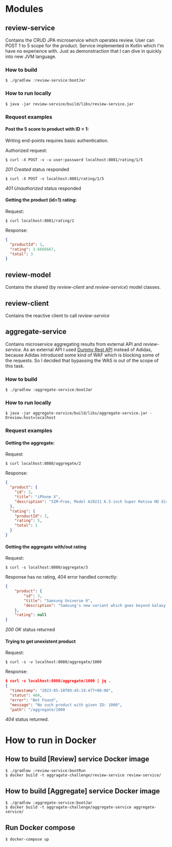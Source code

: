 # Modules
## review-service

Contains the CRUD JPA microservice which operates review.
User can POST 1 to 5 scope for the product.
Service implemented in Kotlin which I'm have no experience with.
Just as demonstraction that I can dive in quickly into new JVM language.

### How to build

    $ ./gradlew :review-service:bootJar

### How to run locally

    $ java -jar review-service/build/libs/review-service.jar

### Request examples

#### Post the 5 score to product with ID = 1:

Writing end-points requires basic authentication.

Authorized request:

    $ curl -X POST -v -u user:password localhost:8081/rating/1/5

*201 Created* status responded

    $ curl -X POST -v localhost:8081/rating/1/5

*401 Unauthorized* status responded

#### Getting the product (id=1) rating:

Request:

    $ curl localhost:8081/rating/1

Response:

```json
{
  "productId": 1,
  "rating": 3.6666667,
  "total": 3
}
```

## review-model

Contains the shared (by *review-client* and *review-service*) model classes.

## review-client

Contains the reactive client to call _review-service_

## aggregate-service

Contains microservice aggregating results from external API and _review-service_.
As an external API I used [Dummy Rest API](https://dummy.restapiexample.com/) instead
of Adidas, because Adidas introduced some kind of WAF which is blocking some of the
requests. So I decided that bypassing the WAS is out of the scope of this task.

### How to build

    $ ./gradlew :aggregate-service:bootJar

### How to run locally

    $ java -jar aggregate-service/build/libs/aggregate-service.jar -Dreview.host=localhost


### Request examples
#### Getting the aggregate:

Request

    $ curl localhost:8080/aggregate/2

Response:

```json
{
  "product": {
    "id": 2,
    "title": "iPhone X",
    "description": "SIM-Free, Model A19211 6.5-inch Super Retina HD display with OLED technology A12 Bionic chip with ..."
  },
  "rating": {
    "productId": 2,
    "rating": 5,
    "total": 1
  }
}
```

#### Getting the aggregate with/out rating

Request:

    $ curl -s localhost:8080/aggregate/3

Response has no rating, 404 error handled correctly:

```json
{
    "product": {
        "id": 3,
        "title": "Samsung Universe 9",
        "description": "Samsung's new variant which goes beyond Galaxy to the Universe"
    },
    "rating": null
}
```

*200 OK* status returned

#### Trying to get unexistent product

Request:

    $ curl -s -v localhost:8080/aggregate/1000

Response:

```json
$ curl -s localhost:8080/aggregate/1000 | jq .
{
  "timestamp": "2023-05-10T09:45:19.477+00:00",
  "status": 404,
  "error": "Not Found",
  "message": "No such product with given ID: 1000",
  "path": "/aggregate/1000
```

*404* status returned.


# How to run in Docker
## How to build [Review] service Docker image

    $ ./gradlew :review-service:bootRun
    $ docker build -t aggragate-challenge/review-service review-service/

## How to build [Aggregate] service Docker image

    $ ./gradlew :aggregate-service:bootJar
    $ docker build -t aggragate-challenge/aggregate-service aggregate-service/

## Run Docker compose

    $ docker-compose up
